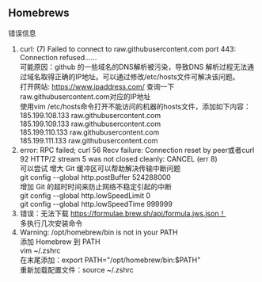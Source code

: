 ## Homebrews

错误信息

1. curl: (7) Failed to connect to raw.githubusercontent.com port 443: Connection refused......  
   可能原因：github 的一些域名的DNS解析被污染，导致DNS
   解析过程无法通过域名取得正确的IP地址。可以通过修改/etc/hosts文件可解决该问题。  
   打开网站: https://www.ipaddress.com/
   查询一下 raw.githubusercontent.com对应的IP地址  
   使用vim /etc/hosts命令打开不能访问的机器的hosts文件，添加如下内容：  
   185.199.108.133 raw.githubusercontent.com  
   185.199.109.133 raw.githubusercontent.com  
   185.199.110.133 raw.githubusercontent.com  
   185.199.111.133 raw.githubusercontent.com
2. error: RPC failed; curl 56 Recv failure: Connection reset by peer或者curl 92 HTTP/2 stream 5 was not closed cleanly:
   CANCEL (err 8)  
   可以尝试 增大 Git 缓冲区可以帮助解决传输中断问题  
   git config --global http.postBuffer 524288000  
   增加 Git 的超时时间来防止网络不稳定引起的中断  
   git config --global http.lowSpeedLimit 0  
   git config --global http.lowSpeedTime 999999
3. 错误：无法下载 https://formulae.brew.sh/api/formula.jws.json！  
   多执行几次安装命令
4. Warning: /opt/homebrew/bin is not in your PATH  
   添加 Homebrew 到 PATH  
   vim ~/.zshrc  
   在末尾添加：export PATH="/opt/homebrew/bin:$PATH"  
   重新加载配置文件：source ~/.zshrc